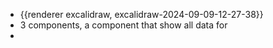 - {{renderer excalidraw, excalidraw-2024-09-09-12-27-38}}
- 3 components, a component that show all data for
-